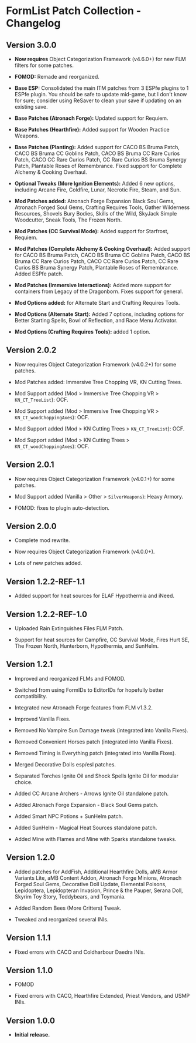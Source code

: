 # FormList Patch Collection - Changelog

## Version 3.0.0

- **Now requires** Object Categorization Framework (v4.6.0+) for new FLM filters for some patches.

- **FOMOD:** Remade and reorganized.

- **Base ESP:** Consolidated the main ITM patches from 3 ESPfe plugins to 1 ESPfe plugin. You should be safe to update mid-game, but I don't know for sure; consider using ReSaver to clean your save if updating on an existing save.

- **Base Patches (Atronach Forge):** Updated support for Requiem.

- **Base Patches (Hearthfire):** Added support for Wooden Practice Weapons.

- **Base Patches (Planting):** Added support for CACO BS Bruma Patch, CACO BS Bruma CC Goblins Patch, CACO BS Bruma CC Rare Curios Patch, CACO CC Rare Curios Patch, CC Rare Curios BS Bruma Synergy Patch, Plantable Roses of Remembrance. Fixed support for Complete Alchemy & Cooking Overhaul.

- **Optional Tweaks (More Ignition Elements):** Added 6 new options, including Arcane Fire, Coldfire, Lunar, Necrotic Fire, Steam, and Sun.

- **Mod Patches added:** Atronach Forge Expansion Black Soul Gems, Atronach Forged Soul Gems, Crafting Requires Tools, Gather Wilderness Resources, Shovels Bury Bodies, Skills of the Wild, SkyJack Simple Woodcutter, Sneak Tools, The Frozen North.

- **Mod Patches (CC Survival Mode):** Added support for Starfrost, Requiem.

- **Mod Patches (Complete Alchemy & Cooking Overhaul):** Added support for CACO BS Bruma Patch, CACO BS Bruma CC Goblins Patch, CACO BS Bruma CC Rare Curios Patch, CACO CC Rare Curios Patch, CC Rare Curios BS Bruma Synergy Patch, Plantable Roses of Remembrance. Added ESPfe patch.

- **Mod Patches (Immersive Interactions):** Added more support for containers from Legacy of the Dragonborn. Fixes support for general.

- **Mod Options added:** for Alternate Start and Crafting Requires Tools.

- **Mod Options (Alternate Start):** Added 7 options, including options for Better Starting Spells, Bowl of Reflection, and Race Menu Activator.

- **Mod Options (Crafting Requires Tools):** added 1 option.

## Version 2.0.2

- Now requires Object Categorization Framework (v4.0.2+) for some patches.

- Mod Patches added: Immersive Tree Chopping VR, KN Cutting Trees.

- Mod Support added (Mod > Immersive Tree Chopping VR > `KN_CT_TreeList`): OCF.

- Mod Support added (Mod > Immersive Tree Chopping VR > `KN_CT_woodChoppingAxes`): OCF.

- Mod Support added (Mod > KN Cutting Trees > `KN_CT_TreeList`): OCF.

- Mod Support added (Mod > KN Cutting Trees > `KN_CT_woodChoppingAxes`): OCF.

## Version 2.0.1

- Now requires Object Categorization Framework (v4.0.1+) for some patches.

- Mod Support added (Vanilla > Other > `SilverWeapons`): Heavy Armory.

- FOMOD: fixes to plugin auto-detection.

## Version 2.0.0

- Complete mod rewrite.

- Now requires Object Categorization Framework (v4.0.0+).

- Lots of new patches added.

## Version 1.2.2-REF-1.1

- Added support for heat sources for ELAF Hypothermia and iNeed.

## Version 1.2.2-REF-1.0

- Uploaded Rain Extinguishes Files FLM Patch.

- Support for heat sources for Campfire, CC Survival Mode, Fires Hurt SE, The Frozen North, Hunterborn, Hypothermia, and SunHelm.

## Version 1.2.1

- Improved and reorganized FLMs and FOMOD.

- Switched from using FormIDs to EditorIDs for hopefully better compatibility.

- Integrated new Atronach Forge features from FLM v1.3.2.

- Improved Vanilla Fixes.

- Removed No Vampire Sun Damage tweak (integrated into Vanilla Fixes).

- Removed Convenient Horses patch (integrated into Vanilla Fixes).

- Removed Timing is Everything patch (integrated into Vanilla Fixes).

- Merged Decorative Dolls esp/esl patches.

- Separated Torches Ignite Oil and Shock Spells Ignite Oil for modular choice.

- Added CC Arcane Archers - Arrows Ignite Oil standalone patch.

- Added Atronach Forge Expansion - Black Soul Gems patch.

- Added Smart NPC Potions + SunHelm patch.

- Added SunHelm - Magical Heat Sources standalone patch.

- Added Mine with Flames and Mine with Sparks standalone tweaks.

## Version 1.2.0

- Added patches for AddFish, Additional Hearthfire Dolls, aMB Armor Variants Lite, aMB Content Addon, Atronach Forge Minions, Atronach Forged Soul Gems, Decorative Doll Update, Elemental Poisons, Lepidoptera, Lepidopteran Invasion, Prince & the Pauper, Serana Doll, Skyrim Toy Story, Teddybears, and Toymania.

- Added Random Bees (More Critters) Tweak.

- Tweaked and reorganized several INIs.

## Version 1.1.1

- Fixed errors with CACO and Coldharbour Daedra INIs.

## Version 1.1.0

- FOMOD

- Fixed errors with CACO, Hearthfire Extended, Priest Vendors, and USMP INIs.

## Version 1.0.0

- **Initial release.**
